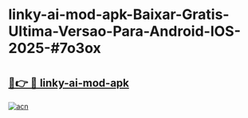 # linky-ai-mod-apk-Baixar-Gratis-Ultima-Versao-Para-Android-IOS-2025-#7o3ox

# <h2><a href="https://ainizakaria.my?title=linky-ai-mod-apk&ref=22M">🔗👉 🔴 linky-ai-mod-apk</a></h2>

[![acn](https://github.com/user-attachments/assets/0f9c940e-d8b0-45ae-aac7-cd30a18b3e1c)](https://ainizakaria.my?title=linky-ai-mod-apk&ref=22M)

